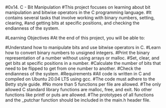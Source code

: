 #0x14. C - Bit Manipulation
#This project focuses on learning about bit manipulation and bitwise operators in the C programming language.
#It contains several tasks that involve working with binary numbers, setting, clearing,
#and getting bits at specific positions, and checking the endianness of the system.

#Learning Objectives
#At the end of this project, you will be able to:

#Understand how to manipulate bits and use bitwise operators in C.
#Learn how to convert binary numbers to unsigned integers.
#Print the binary representation of a number without using arrays or malloc.
#Set, clear, and get bits at specific positions in a number.
#Calculate the number of bits that need to be flipped to get from one number to another.
#Check the endianness of the system.
#Requirements
#All code is written in C and compiled on Ubuntu 20.04 LTS using gcc.
#The code must adhere to the Betty style guide.
#No more than 5 functions per file are allowed.
#The only allowed C standard library functions are malloc, free, and exit. No other functions like printf or puts are allowed.
#The prototypes of all functions and the _putchar function should be included in the main.h header file.
